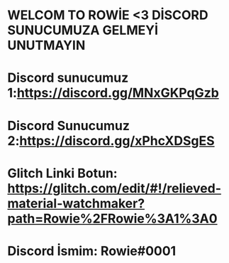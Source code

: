 # WELCOM TO ROWİE <3 DİSCORD SUNUCUMUZA GELMEYİ UNUTMAYIN
# Discord sunucumuz 1:https://discord.gg/MNxGKPqGzb
# Discord Sunucumuz 2:https://discord.gg/xPhcXDSgES
# Glitch Linki Botun: https://glitch.com/edit/#!/relieved-material-watchmaker?path=Rowie%2FRowie%3A1%3A0
# Discord İsmim: Rowie#0001
